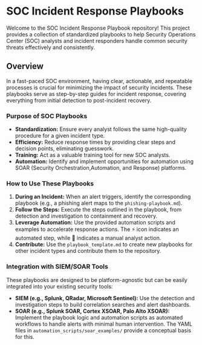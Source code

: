 # SOC Incident Response Playbooks

Welcome to the SOC Incident Response Playbook repository! This project provides a collection of standardized playbooks to help Security Operations Center (SOC) analysts and incident responders handle common security threats effectively and consistently.

## Overview

In a fast-paced SOC environment, having clear, actionable, and repeatable processes is crucial for minimizing the impact of security incidents. These playbooks serve as step-by-step guides for incident response, covering everything from initial detection to post-incident recovery.

### Purpose of SOC Playbooks
* **Standardization:** Ensure every analyst follows the same high-quality procedure for a given incident type.
* **Efficiency:** Reduce response times by providing clear steps and decision points, eliminating guesswork.
* **Training:** Act as a valuable training tool for new SOC analysts.
* **Automation:** Identify and implement opportunities for automation using SOAR (Security Orchestration,Automation, and Response) platforms.

### How to Use These Playbooks
1.  **During an Incident:** When an alert triggers, identify the corresponding playbook (e.g., a phishing alert maps to the `phishing-playbook.md`).
2.  **Follow the Steps:** Execute the steps outlined in the playbook, from detection and investigation to containment and recovery.
3.  **Leverage Automation:** Use the provided automation scripts and examples to accelerate response actions. The ⚡ icon indicates an automated step, while 👨 indicates a manual analyst action.
4.  **Contribute:** Use the `playbook_template.md` to create new playbooks for other incident types and contribute them to the repository.

### Integration with SIEM/SOAR Tools
These playbooks are designed to be platform-agnostic but can be easily integrated into your existing security tools:
* **SIEM (e.g., Splunk, QRadar, Microsoft Sentinel):** Use the detection and investigation steps to build correlation searches and alert dashboards.
* **SOAR (e.g., Splunk SOAR, Cortex XSOAR, Palo Alto XSOAR):** Implement the playbook logic and automation scripts as automated workflows to handle alerts with minimal human intervention. The YAML files in `automation_scripts/soar_examples/` provide a conceptual basis for this.

